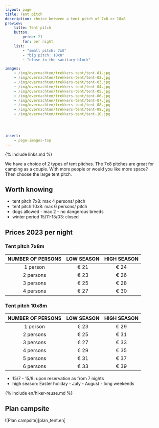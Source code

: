 ```yaml
---
layout: page
title: Tent pitch
description: choice between a tent pitch of 7x8 or 10x8
preview:
    title: Tent pitch
    button:
        price: 21
        for: per night     
    list:
        - "small pitch: 7x8"
        - "big pitch: 10x8"
        - "close to the sanitary block"

images:
    - /img/overnachten/trekkers-tent/tent-01.jpg
    - /img/overnachten/trekkers-tent/tent-02.jpg
    - /img/overnachten/trekkers-tent/tent-03.jpg
    - /img/overnachten/trekkers-tent/tent-04.jpg
    - /img/overnachten/trekkers-tent/tent-05.jpg
    - /img/overnachten/trekkers-tent/tent-06.jpg
    - /img/overnachten/trekkers-tent/tent-07.jpg
    - /img/overnachten/trekkers-tent/tent-08.jpg
    - /img/overnachten/trekkers-tent/tent-09.jpg
    - /img/overnachten/trekkers-tent/tent-10.jpg




insert:
    - page-images-top
---
```

{% include links.md %}

We have a choice of 2 types of tent pitches. The 7x8 pitches are great for camping as a couple. With more people or would you like more space? Then choose the large tent pitch.


## Worth knowing

- tent pitch 7x8: max 4 persons/ pitch
- tent pitch 10x8: max 6 persons/ pitch
- dogs allowed - max 2 – no dangerous breeds
- winter period 15/11-15/03: closed

## Prices 2023 per night

### Tent pitch 7x8m

NUMBER OF PERSONS | LOW SEASON | HIGH SEASON      
:-------------:|:-----------:|:-----------:|
1 person      |€ 21          |€ 24    
2 persons     |€ 23          |€ 26         
3 persons     |€ 25          |€ 28
4 persons     |€ 27          |€ 30

### Tent pitch 10x8m

NUMBER OF PERSONS | LOW SEASON | HIGH SEASON      
:-------------:|:-----------:|:-----------:|
1 person      |€ 23          |€ 29   
2 persons     |€ 25          |€ 31
3 persons     |€ 27          |€ 33
4 persons     |€ 29          |€ 35   
5 persons     |€ 31          |€ 37
6 persons     |€ 33          |€ 39

* 15/7 - 15/8: upon reservation as from 7 nights
* high season: Easter holiday - July - August - long weekends


{% include en/hiker-reuse.md %}


## Plan campsite

![Plan campsite][plan_tent.en]

